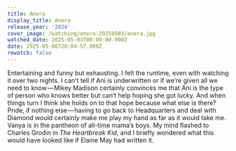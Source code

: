 ```yaml
---
title: Anora
display_title: Anora
release_year: '2024'
cover_image: /watching/anora-20250503/anora.jpg
watched_date: 2025-05-03T00:00:00.000Z
date: 2025-05-06T20:04:57.000Z
rewatch: false
---
```

Entertaining and funny but exhausting. I felt the runtime, even with watching it over two nights. I can’t tell if Ani is underwritten or if we’re given all we need to know — Mikey Madison certainly convinces me that Ani is the type of person who knows better but can’t help hoping she got lucky. And when things turn I think she holds on to that hope because what else is there? Pride, if nothing else — having to go back to Headquarters and deal with Diamond would certainly make me play my hand as far as it would take me. Vanya is in the pantheon of all-time mama’s boys. My mind flashed to Charles Grodin in _The Heartbreak Kid_, and I briefly wondered what this would have looked like if Elaine May had written it.
